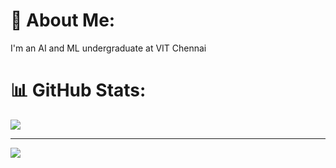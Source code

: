 # 💫 About Me:
I'm an AI and ML undergraduate at VIT Chennai

# 📊 GitHub Stats:

![](https://github-readme-streak-stats.herokuapp.com/?user=misbah-anwar&theme=nightowl&hide_border=false)<br/>

---
[![](https://visitcount.itsvg.in/api?id=misbah-anwar&label=Profile%20Views%3A&color=6&icon=5&pretty=false)](https://visitcount.itsvg.in)
